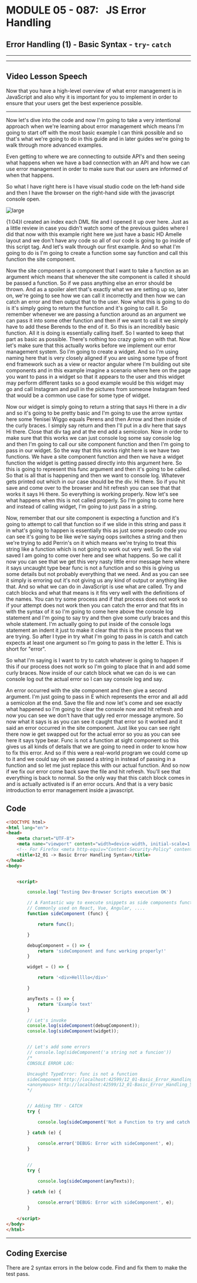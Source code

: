 # MODULE 05 - 087:   JS Error Handling

## Error Handling (1) - Basic Syntax - `try`- `catch`

---

---

## Video Lesson Speech

Now that you have a high-level overview of what error management is in 
JavaScript and also why it is important for you to implement in order to
 ensure that your users get the best experience possible.

****

Now let's dive into the code and now I'm going to take a very intentional approach when we're learning about error management which means I'm going to start off with the most basic example I can think possible and so that's what we're going to do in this guide and in later guides we're going to walk through more advanced examples.

Even getting to where we are connecting to outside API's and then seeing what happens when we have a bad connection with an API and how we can use error management in order to make sure that our users are informed of when that happens. 

So what I have right here is I have visual studio code on the left-hand side and then I have the browser on the right-hand side with the javascript console open.

![large](./05-088-IMG1.png) 

{1:04}I created an index each DML file and I opened it up over here. Just as a little review in case you didn't watch some of the previous guides where I did that now with this example right here we just have a basic HD Amelle layout and we don't have any code so all of our code is going to go inside of this script tag. And let's walk through our first example. And so what I'm going to do is I'm going to create a function some say function and call this function the site component.

Now the site component is a component that I want to take a function as an argument which means that whenever the site component is called it should be passed a function. So if we pass anything else an error should be thrown. And as a spoiler alert that's exactly what we are setting up so, later on, we're going to see how we can call it incorrectly and then how we can catch an error and then output that to the user. Now what this is going to do is it's simply going to return the function and it's going to call it. So remember whenever we are passing a function around as an argument we can pass it into some other function and then if we want to call it we simply have to add these Berends to the end of it. So this is an incredibly basic function. All it is doing is essentially calling itself. So I wanted to keep that part as basic as possible. There's nothing too crazy going on with that. Now let's make sure that this actually works before we implement our error management system. So I'm going to create a widget. And so I'm using naming here that is very closely aligned if you are using some type of front end framework such as a view or reactor angular where I'm building out site components and in this example imagine a scenario where here on the page you want to pass in a widget so that it appears to the user and this widget may perform different tasks so a good example would be this widget may go and call Instagram and pull in the pictures from someone Instagram feed that would be a common use case for some type of widget.

Now our widget is simply going to return a string that says Hi there in a div and so it's going to be pretty basic and I'm going to use the arrow syntax here some Yenisei Wiggo equals Perens and then Arrow and then inside of the curly braces. I simply say return and then I'll put in a div here that says Hi there. Close that div tag and at the end add a semicolon. Now in order to make sure that this works we can just console log some say console log and then I'm going to call our site component function and then I'm going to pass in our widget. So the way that this works right here is we have two functions. We have a site component function and then we have a widget function the widget is getting passed directly into this argument here. So this is going to represent this func argument and then it's going to be called. So that is all that is happening and then we want to console log. Whatever gets printed out which in our case should be the div. Hi there. So if you hit save and come over to the browser and hit refresh you can see that that works it says Hi there. So everything is working properly. Now let's see what happens when this is not called properly. So I'm going to come here and instead of calling widget, I'm going to just pass in a string. 

Now, remember that our site component is expecting a function and it's going to attempt to call that function so if we slide in this string and pass it in what's going to happen is essentially this as just some pseudo code you can see it's going to be like we're saying oops switches a string and then we're trying to add Perrin's on it which means we're trying to treat this string like a function which is not going to work out very well. So the vial saved I am going to come over here and see what happens. So we call it now you can see that we get this very nasty little error message here where it says uncaught type bear func is not a function and so this is giving us some details but not probably everything that we need. And as you can see it simply is erroring out it's not giving us any kind of output or anything like that. And so what we can do in JavaScript is use what are called. Try and catch blocks and what that means is it fits very well with the definitions of the names. You can try some process and if that process does not work so if your attempt does not work then you can catch the error and that fits in with the syntax of it so I'm going to come here above the console log statement and I'm going to say try and then give some curly braces and this whole statement. I'm actually going to put inside of the console logs statement an indent it just to make it clear that this is the process that we are trying. So after I type in try what I'm going to pass in is catch and catch expects at least one argument so I'm going to pass in the letter E. This is short for "error".

So what I'm saying is I want to try to catch whatever is going to happen if this if our process does not work so I'm going to place that in and add some curly braces. Now inside of our catch block what we can do is we can console log out the actual error so I can say console log and say. 

An error occurred with the site component and then give a second argument. I'm just going to pass in E which represents the error and all add a semicolon at the end. Save the file and now let's come and see exactly what happened so I'm going to clear the console now and hit refresh and now you can see we don't have that ugly red error message anymore. So now what it says is as you can see it caught that error so it worked and it said an error occurred in the site component. Just like you can see right there now ie get swapped out for the actual error so you as you can see here it says type bear. Func is not a function at sight component so this gives us all kinds of details that we are going to need in order to know how to fix this error. And so if this were a real-world program we could come up to it and we could say oh we passed a string in instead of passing in a function and so let me just replace this with our actual function. And so now if we fix our error come back save the file and hit refresh. You'll see that everything is back to normal. So the only way that this catch block comes in and is actually activated is if an error occurs. And that is a very basic introduction to error management inside a javascript.

## Code

```html
<!DOCTYPE html>
<html lang="en">
<head>
    <meta charset="UTF-8">
    <meta name="viewport" content="width=device-width, initial-scale=1.0" >
    <!-- For Firefox <meta http-equiv="Content-Security-Policy" content="script-src 'self' 'unsafe-inline' "> -->
    <title>12_01 -> Basic Error Handling Syntax</title>
</head>
<body>


    <script>

        console.log('Testing Dev-Browser Scripts execution OK')

        // A Fantastic way to execute snippets as side components functions
        // Commonly used on React, Vue, Angular, ....
        function sideComponent (func) {

            return func();

        }

        debugComponent = () => {
            return 'sideComponent and func working properly!'
        }

        widget = () => {

            return '<div>Hellllo</div>'

        }

        anyTexts = () => {
            return 'Example text'
        }

        // Let's invoke
        console.log(sideComponent(debugComponent));
        console.log(sideComponent(widget));


        // Let's add some errors
        // console.log(sideComponent('a string not a funcion'))
        /*
        CONSOLE ERROR LOG:

        Uncaught TypeError: func is not a function
        sideComponent http://localhost:42599/12_01-Basic_Error_Handling_Syntax/12_01:20
        <anonymous> http://localhost:42599/12_01-Basic_Error_Handling_Syntax/12_01:40
        */


        // Adding TRY - CATCH
        try {

            console.log(sideComponent('Not a Function to try and catch'));

        } catch (e) {

            console.error('DEBUG: Error with sideComponent', e);
        }
    
            
        //
        try {

            console.log(sideComponent(anyTexts));

        } catch (e) {

            console.error('DEBUG: Error with sideComponent', e);
        }
            
    </script>
</body>
</html>
```

****

## Coding Exercise

There are 2 syntax errors in the below code. Find and fix them to make the test pass.

```js

```

